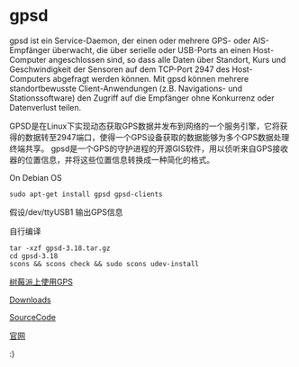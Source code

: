 gpsd
====

gpsd ist ein Service-Daemon, der einen oder mehrere GPS- oder AIS-Empfänger überwacht, die über serielle oder USB-Ports an einen Host-Computer angeschlossen sind, so dass alle Daten über Standort, Kurs und Geschwindigkeit der Sensoren auf dem TCP-Port 2947 des Host-Computers abgefragt werden können. Mit gpsd können mehrere standortbewusste Client-Anwendungen (z.B. Navigations- und Stationssoftware) den Zugriff auf die Empfänger ohne Konkurrenz oder Datenverlust teilen.

GPSD是在Linux下实现动态获取GPS数据并发布到网络的一个服务引擎，它将获得的数据转至2947端口，使得一个GPS设备获取的数据能够为多个GPS数据处理终端共享。 gpsd是一个GPS的守护进程的开源GIS软件，用以侦听来自GPS接收器的位置信息，并将这些位置信息转换成一种简化的格式。

On Debian OS


	sudo apt-get install gpsd gpsd-clients
	
假设/dev/ttyUSB1 输出GPS信息

自行编译

	tar -xzf gpsd-3.18.tar.gz
	cd gpsd-3.18
	scons && scons check && sudo scons udev-install



[树莓派上使用GPS](https://maker.pro/raspberry-pi/tutorial/how-to-use-a-gps-receiver-with-raspberry-pi-4)


[Downloads](https://pkgs.org/download/gpsd)

[SourceCode](http://download.savannah.gnu.org/releases/gpsd/)

[官网](https://www.berlios.de/software/gpsd/)



:)
